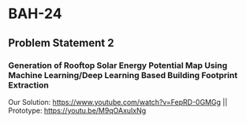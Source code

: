 # BAH-24
## Problem Statement 2
### Generation of Rooftop Solar Energy Potential Map Using Machine Learning/Deep Learning Based Building Footprint Extraction
Our Solution: https://www.youtube.com/watch?v=FepRD-0GMGg ||
Prototype: https://youtu.be/M9qOAxuIxNg
